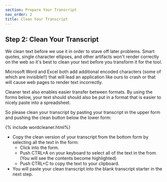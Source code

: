 ```yaml
---
section: Prepare Your Transcript
nav_order: 2
title: Clean Your Transcript
---
```


## Step 2: Clean Your Transcript 

We clean text before we use it in order to stave off later problems. Smart quotes, single character ellipses, and other artifacts won't render correctly on the web so it's best to clean your text before you transform it for the tool. 

Microsoft Word and Excel both add additional encoded characters (some of which are invisible!!) that will lead an application like ours to crash or that will cause web pages to render text incorrectly. 

Cleaner text also enables easier transfer between formats. By using the forms below, your text should should also be put in a format that is easier to nicely paste into a spreadsheet. 

So please clean your transcript by pasting your transcript in the upper form and pushing the clean button below the lower form: 

{% include wordcleaner.html%}


- Copy the clean version of your transcript from the bottom form by selecting all the text in the form: 
    - Click into the form. 
    - Push CTRL+A on your keyboard to select all of the text in the from. (You will see the contents become highlighted)
    - Push CTRL+C to copy the text to your clipboard. 
- You will paste your clean transcript into the blank transcript starter in the next step. 

